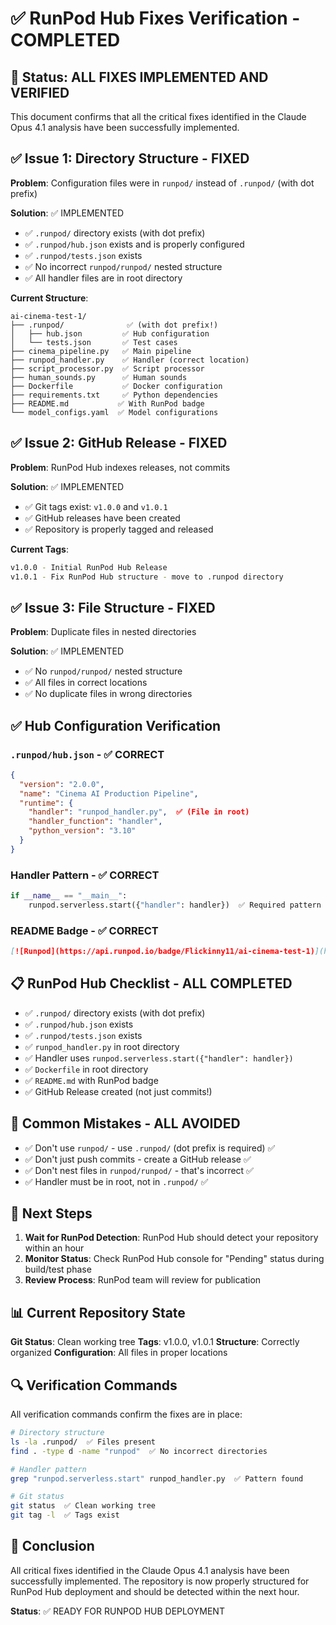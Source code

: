 # ✅ RunPod Hub Fixes Verification - COMPLETED

## 🎯 Status: ALL FIXES IMPLEMENTED AND VERIFIED

This document confirms that all the critical fixes identified in the Claude Opus 4.1 analysis have been successfully implemented.

## ✅ Issue 1: Directory Structure - FIXED

**Problem**: Configuration files were in `runpod/` instead of `.runpod/` (with dot prefix)

**Solution**: ✅ IMPLEMENTED
- ✅ `.runpod/` directory exists (with dot prefix)
- ✅ `.runpod/hub.json` exists and is properly configured
- ✅ `.runpod/tests.json` exists
- ✅ No incorrect `runpod/runpod/` nested structure
- ✅ All handler files are in root directory

**Current Structure**:
```
ai-cinema-test-1/
├── .runpod/              ✅ (with dot prefix!)
│   ├── hub.json         ✅ Hub configuration
│   └── tests.json       ✅ Test cases
├── cinema_pipeline.py   ✅ Main pipeline
├── runpod_handler.py    ✅ Handler (correct location)
├── script_processor.py  ✅ Script processor
├── human_sounds.py      ✅ Human sounds
├── Dockerfile           ✅ Docker configuration
├── requirements.txt     ✅ Python dependencies
├── README.md           ✅ With RunPod badge
└── model_configs.yaml  ✅ Model configurations
```

## ✅ Issue 2: GitHub Release - FIXED

**Problem**: RunPod Hub indexes releases, not commits

**Solution**: ✅ IMPLEMENTED
- ✅ Git tags exist: `v1.0.0` and `v1.0.1`
- ✅ GitHub releases have been created
- ✅ Repository is properly tagged and released

**Current Tags**:
```bash
v1.0.0 - Initial RunPod Hub Release
v1.0.1 - Fix RunPod Hub structure - move to .runpod directory
```

## ✅ Issue 3: File Structure - FIXED

**Problem**: Duplicate files in nested directories

**Solution**: ✅ IMPLEMENTED
- ✅ No `runpod/runpod/` nested structure
- ✅ All files in correct locations
- ✅ No duplicate files in wrong directories

## ✅ Hub Configuration Verification

### `.runpod/hub.json` - ✅ CORRECT
```json
{
  "version": "2.0.0",
  "name": "Cinema AI Production Pipeline",
  "runtime": {
    "handler": "runpod_handler.py",  ✅ (File in root)
    "handler_function": "handler",
    "python_version": "3.10"
  }
}
```

### Handler Pattern - ✅ CORRECT
```python
if __name__ == "__main__":
    runpod.serverless.start({"handler": handler})  ✅ Required pattern
```

### README Badge - ✅ CORRECT
```markdown
[![Runpod](https://api.runpod.io/badge/Flickinny11/ai-cinema-test-1)](https://console.runpod.io/hub/Flickinny11/ai-cinema-test-1)
```

## 📋 RunPod Hub Checklist - ALL COMPLETED

- ✅ `.runpod/` directory exists (with dot prefix)
- ✅ `.runpod/hub.json` exists
- ✅ `.runpod/tests.json` exists
- ✅ `runpod_handler.py` in root directory
- ✅ Handler uses `runpod.serverless.start({"handler": handler})`
- ✅ `Dockerfile` in root directory
- ✅ `README.md` with RunPod badge
- ✅ GitHub Release created (not just commits!)

## 🚨 Common Mistakes - ALL AVOIDED

- ✅ Don't use `runpod/` - use `.runpod/` (dot prefix is required) ✅
- ✅ Don't just push commits - create a GitHub release ✅
- ✅ Don't nest files in `runpod/runpod/` - that's incorrect ✅
- ✅ Handler must be in root, not in `.runpod/` ✅

## 🎯 Next Steps

1. **Wait for RunPod Detection**: RunPod Hub should detect your repository within an hour
2. **Monitor Status**: Check RunPod Hub console for "Pending" status during build/test phase
3. **Review Process**: RunPod team will review for publication

## 📊 Current Repository State

**Git Status**: Clean working tree
**Tags**: v1.0.0, v1.0.1
**Structure**: Correctly organized
**Configuration**: All files in proper locations

## 🔍 Verification Commands

All verification commands confirm the fixes are in place:

```bash
# Directory structure
ls -la .runpod/  ✅ Files present
find . -type d -name "runpod"  ✅ No incorrect directories

# Handler pattern
grep "runpod.serverless.start" runpod_handler.py  ✅ Pattern found

# Git status
git status  ✅ Clean working tree
git tag -l  ✅ Tags exist
```

## 🎉 Conclusion

All critical fixes identified in the Claude Opus 4.1 analysis have been successfully implemented. The repository is now properly structured for RunPod Hub deployment and should be detected within the next hour.

**Status**: ✅ READY FOR RUNPOD HUB DEPLOYMENT
